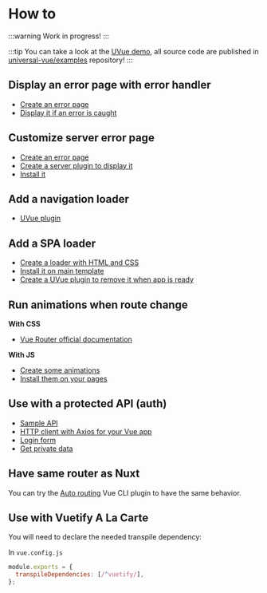 # How to

:::warning
Work in progress!
:::

:::tip
You can take a look at the [UVue demo](http://uvue.yabab.net), all source code are published
in [universal-vue/examples](https://github.com/universal-vue/examples) repository!
:::

## Display an error page with error handler

- [Create an error page](https://github.com/universal-vue/examples/blob/master/src/components/ErrorPage.vue)
- [Display it if an error is caught](https://github.com/universal-vue/examples/blob/master/src/App.vue#L4-L5)

## Customize server error page

- [Create an error page](https://github.com/universal-vue/examples/blob/master/src/server/error.html)
- [Create a server plugin to display it](https://github.com/universal-vue/examples/blob/master/src/server/errorPlugin.js)
- [Install it](https://github.com/universal-vue/examples/blob/master/server.config.js#L18)

## Add a navigation loader

- [UVue plugin](https://github.com/universal-vue/examples/blob/master/src/plugins/navLoader.js)

## Add a SPA loader

- [Create a loader with HTML and CSS](https://github.com/universal-vue/examples/blob/master/src/spa-loading.html)
- [Install it on main template](https://github.com/universal-vue/examples/blob/master/src/index.html#L9-L12)
- [Create a UVue plugin to remove it when app is ready](https://github.com/universal-vue/examples/blob/master/src/plugins/spaLoader.js)

## Run animations when route change

**With CSS**
- [Vue Router official documentation](https://router.vuejs.org/guide/advanced/transitions.html)

**With JS**
- [Create some animations](https://github.com/universal-vue/examples/blob/master/src/effects.js#L1-L63)
- [Install them on your pages](https://github.com/universal-vue/examples/blob/master/src/views/AsyncData.vue#L12-L15)

## Use with a protected API (auth)

- [Sample API](https://github.com/universal-vue/examples/blob/master/src/server/api.js)
- [HTTP client with Axios for your Vue app](https://github.com/universal-vue/examples/blob/master/src/plugins/httpClient.js)
- [Login form](https://github.com/universal-vue/examples/blob/master/src/views/Profile.vue)
- [Get private data](https://github.com/universal-vue/examples/blob/master/src/views/Private.vue)

## Have same router as Nuxt

You can try the [Auto routing](https://github.com/ktsn/vue-cli-plugin-auto-routing) Vue CLI plugin to have the same behavior.

## Use with Vuetify A La Carte

You will need to declare the needed transpile dependency:

In `vue.config.js`

```js
module.exports = {
  transpileDependencies: [/^vuetify/],
};
```

